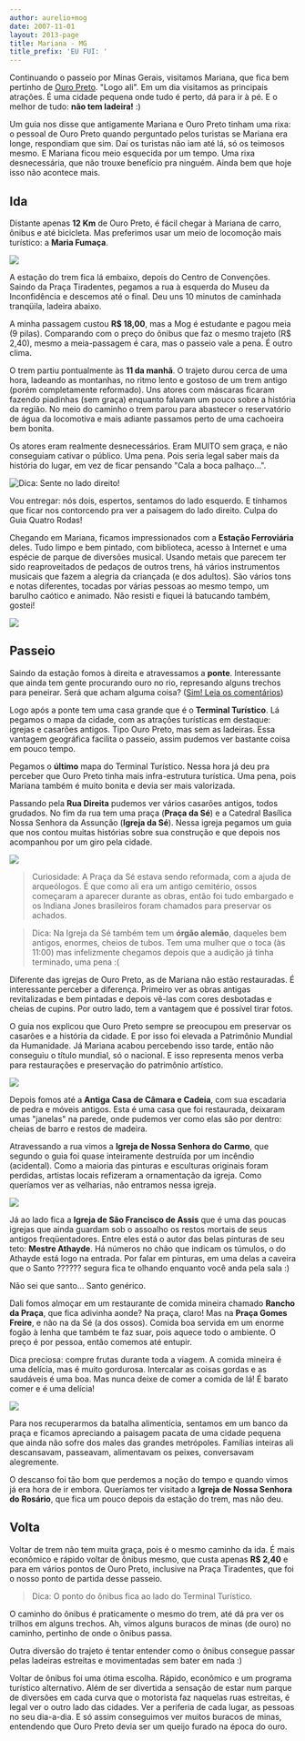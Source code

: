 ```yaml
---
author: aurelio+mog
date: 2007-11-01
layout: 2013-page
title: Mariana - MG
title_prefix: 'EU FUI: '
---
```


Continuando o passeio por Minas Gerais, visitamos Mariana, que fica bem pertinho de [Ouro Preto](http://aurelio.net/viagem/ouro-preto/). "Logo ali". Em um dia visitamos as principais atrações. É uma cidade pequena onde tudo é perto, dá para ir à pé. E o melhor de tudo: **não tem ladeira!** :)

<div class="mog">
Um guia nos disse que antigamente Mariana e Ouro Preto tinham uma rixa: o pessoal de Ouro Preto quando perguntado pelos turistas se Mariana era longe, respondiam que sim. Daí os turistas não iam até lá, só os teimosos mesmo. E Mariana ficou meio esquecida por um tempo. Uma rixa desnecessária, que não trouxe benefício pra ninguém. Ainda bem que hoje isso não acontece mais.
</div>

## Ida

Distante apenas **12 Km** de Ouro Preto, é fácil chegar à Mariana de carro, ônibus e até bicicleta. Mas preferimos usar um meio de locomoção mais turístico: a **Maria Fumaça**.

![](/img/viagem/mariana/locomotiva.jpg)

A estação do trem fica lá embaixo, depois do Centro de Convenções. Saindo da Praça Tiradentes, pegamos a rua à esquerda do Museu da Inconfidência e descemos até o final. Deu uns 10 minutos de caminhada tranqüila, ladeira abaixo.

A minha passagem custou **R$ 18,00**, mas a Mog é estudante e pagou meia (9 pilas). Comparando com o preço do ônibus que faz o mesmo trajeto (R$ 2,40), mesmo a meia-passagem é cara, mas o passeio vale a pena. É outro clima.

O trem partiu pontualmente às **11 da manhã**. O trajeto durou cerca de uma hora, ladeando as montanhas, no ritmo lento e gostoso de um trem antigo (porém completamente reformado). Uns atores com máscaras ficaram fazendo piadinhas (sem graça) enquanto falavam um pouco sobre a história da região. No meio do caminho o trem parou para abastecer o reservatório de água da locomotiva e mais adiante passamos perto de uma cachoeira bem bonita.

<div class="mog">
Os atores eram realmente desnecessários. Eram MUITO sem graça, e não conseguiam cativar o público. Uma pena. Pois seria legal saber mais da história do lugar, em vez de ficar pensando "Cala a boca palhaço...".
</div>

![Dica: Sente no lado direito!](http://aurelio.net/img/viagem/mariana/trem.jpg)

<div class="mog">
Vou entregar: nós dois, espertos, sentamos do lado esquerdo. E tínhamos que ficar nos contorcendo pra ver a paisagem do lado direito. Culpa do Guia Quatro Rodas!
</div>

Chegando em Mariana, ficamos impressionados com a **Estação Ferroviária** deles. Tudo limpo e bem pintado, com biblioteca, acesso à Internet e uma espécie de parque de diversões musical. Usando metais que parecem ter sido reaproveitados de pedaços de outros trens, há vários instrumentos musicais que fazem a alegria da criançada (e dos adultos). São vários tons e notas diferentes, tocadas por várias pessoas ao mesmo tempo, um barulho caótico e animado. Não resisti e fiquei lá batucando também, gostei!

![](/img/viagem/mariana/musical.jpg)


## Passeio

Saindo da estação fomos à direita e atravessamos a **ponte**. Interessante que ainda tem gente procurando ouro no rio, represando alguns trechos para peneirar. Será que acham alguma coisa? ([Sim! Leia os comentários](http://aurelio.net/viagem/mariana/#comments))

Logo após a ponte tem uma casa grande que é o **Terminal Turístico**. Lá pegamos o mapa da cidade, com as atrações turísticas em destaque: igrejas e casarões antigos. Tipo Ouro Preto, mas sem as ladeiras. Essa vantagem geográfica facilita o passeio, assim pudemos ver bastante coisa em pouco tempo.

<div class="mog">
Pegamos o <strong>último</strong> mapa do Terminal Turístico. Nessa hora já deu pra perceber que Ouro Preto tinha mais infra-estrutura turística. Uma pena, pois Mariana também é muito bonita e devia ser mais valorizada.
</div>

Passando pela **Rua Direita** pudemos ver vários casarões antigos, todos grudados. No fim da rua tem uma praça (**Praça da Sé**) e a Catedral Basílica Nossa Senhora da Assunção (**Igreja da Sé**). Nessa igreja pegamos um guia que nos contou muitas histórias sobre sua construção e que depois nos acompanhou por um giro pela cidade.

![](/img/viagem/mariana/direita.jpg)

> Curiosidade: A Praça da Sé estava sendo reformada, com a ajuda de arqueólogos. É que como ali era um antigo cemitério, ossos começaram a aparecer durante as obras, então foi tudo embargado e os Indiana Jones brasileiros foram chamados para preservar os achados.

> Dica: Na Igreja da Sé também tem um **órgão alemão**, daqueles bem antigos, enormes, cheios de tubos. Tem uma mulher que o toca (às 11:00) mas infelizmente chegamos depois que a audição já tinha terminado, uma pena :(

Diferente das igrejas de Ouro Preto, as de Mariana não estão restauradas. É interessante perceber a diferença. Primeiro ver as obras antigas revitalizadas e bem pintadas e depois vê-las com cores desbotadas e cheias de cupins. Por outro lado, tem a vantagem que é possível tirar fotos.

<div class="mog">
O guia nos explicou que Ouro Preto sempre se preocupou em preservar os casarões e a história da cidade. E por isso foi elevada a Patrimônio Mundial da Humanidade. Já Mariana acabou percebendo isso tarde, então não conseguiu o título mundial, só o nacional. E isso representa menos verba para restaurações e preservação do patrimônio artístico.
</div>

![](/img/viagem/mariana/altar.jpg)

Depois fomos até a **Antiga Casa de Câmara e Cadeia**, com sua escadaria de pedra e móveis antigos. Esta é uma casa que foi restaurada, deixaram umas "janelas" na parede, onde pudemos ver como elas são por dentro: cheias de barro e restos de madeira.

Atravessando a rua vimos a **Igreja de Nossa Senhora do Carmo**, que segundo o guia foi quase inteiramente destruída por um incêndio (acidental). Como a maioria das pinturas e esculturas originais foram perdidas, artistas locais refizeram a ornamentação da igreja. Como queríamos ver as velharias, não entramos nessa igreja.

![](/img/viagem/mariana/igrejas.jpg)

Já ao lado fica a **Igreja de São Francisco de Assis** que é uma das poucas igrejas que ainda guardam sob o assoalho os restos mortais de seus antigos freqüentadores. Entre eles está o autor das belas pinturas de seu teto: **Mestre Athayde**. Há números no chão que indicam os túmulos, o do Athayde está logo na entrada. Por falar em pinturas, em uma delas a caveira que o Santo ?????? segura fica te olhando enquanto você anda pela sala :)

<div class="mog">
Não sei que santo... Santo genérico.
</div>

Dali fomos almoçar em um restaurante de comida mineira chamado **Rancho da Praça**, que fica adivinha aonde? Na praça, claro! Mas na **Praça Gomes Freire**, e não na da Sé (a dos ossos). Comida boa servida em um enorme fogão à lenha que também te faz suar, pois aquece todo o ambiente. O preço é por pessoa, então comemos até entupir.

<div class="mog">
Dica preciosa: compre frutas durante toda a viagem. A comida mineira é uma delícia, mas é muito gordurosa. Intercalar as coisas gordas e as saudáveis é uma boa. Mas nunca deixe de comer a comida de lá! É barato comer e é uma delícia!
</div>

![](/img/viagem/mariana/almoco.jpg)

Para nos recuperarmos da batalha alimentícia, sentamos em um banco da praça e ficamos apreciando a paisagem pacata de uma cidade pequena que ainda não sofre dos males das grandes metrópoles. Famílias inteiras ali descansavam, passeavam, alimentavam os peixes, conversavam alegremente.

O descanso foi tão bom que perdemos a noção do tempo e quando vimos já era hora de ir embora. Queríamos ter visitado a **Igreja de Nossa Senhora do Rosário**, que fica um pouco depois da estação do trem, mas não deu.


## Volta

Voltar de trem não tem muita graça, pois é o mesmo caminho da ida. É mais econômico e rápido voltar de ônibus mesmo, que custa apenas **R$ 2,40** e para em vários pontos de Ouro Preto, inclusive na Praça Tiradentes, que foi o nosso ponto de partida desse passeio.

> Dica: O ponto do ônibus fica ao lado do Terminal Turístico.

O caminho do ônibus é praticamente o mesmo do trem, até dá pra ver os trilhos em alguns trechos. Ah, vimos alguns buracos de minas (de ouro) no caminho, pertinho de onde o ônibus passa.

Outra diversão do trajeto é tentar entender como o ônibus consegue passar pelas ladeiras estreitas e movimentadas sem bater em nada :)

<div class="mog">
Voltar de ônibus foi uma ótima escolha. Rápido, econômico e um programa turístico alternativo. Além de ser divertida a sensação de estar num parque de diversões em cada curva que o motorista faz naquelas ruas estreitas, é legal ver o outro lado das cidades. Ver a periferia de cada lugar, as pessoas no seu dia-a-dia. E só assim conseguimos ver muitos buracos de minas, entendendo que Ouro Preto devia ser um queijo furado na época do ouro.
</div>
